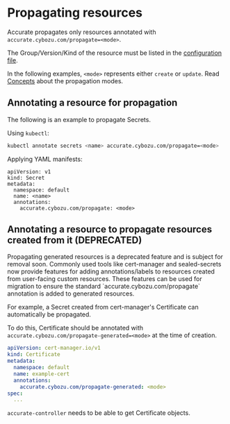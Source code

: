 # Propagating resources

Accurate propagates only resources annotated with `accurate.cybozu.com/propagate=<mode>`.

The Group/Version/Kind of the resource must be listed in the [configuration file](config.md).

In the following examples, `<mode>` represents either `create` or `update`.
Read [Concepts](concepts.md) about the propagation modes.

## Annotating a resource for propagation

The following is an example to propagate Secrets.

Using `kubectl`:

```bash
kubectl annotate secrets <name> accurate.cybozu.com/propagate=<mode>
```

Applying YAML manifests:

```console
apiVersion: v1
kind: Secret
metadata:
  namespace: default
  name: <name>
  annotations:
    accurate.cybozu.com/propagate: <mode>
```

## Annotating a resource to propagate resources created from it (DEPRECATED)

<div class="warning">
Propagating generated resources is a deprecated feature and is subject for
removal soon. Commonly used tools like cert-manager and sealed-secrets now
provide features for adding annotations/labels to resources created from
user-facing custom resources. These features can be used for migration to
ensure the standard `accurate.cybozu.com/propagate` annotation is added to
generated resources.
</div>

For example, a Secret created from cert-manager's Certificate can automatically be propagated.

To do this, Certificate should be annotated with `accurate.cybozu.com/propagate-generated=<mode>` at the time of creation.

```yaml
apiVersion: cert-manager.io/v1
kind: Certificate
metadata:
  namespace: default
  name: example-cert
  annotations:
    accurate.cybozu.com/propagate-generated: <mode>
spec:
  ...
```

`accurate-controller` needs to be able to get Certificate objects.
